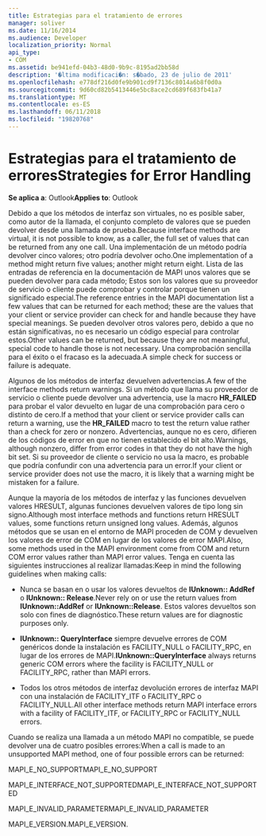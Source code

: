 ```yaml
---
title: Estrategias para el tratamiento de errores
manager: soliver
ms.date: 11/16/2014
ms.audience: Developer
localization_priority: Normal
api_type:
- COM
ms.assetid: be941efd-04b3-48d0-9b9c-8195ad2bb58d
description: '�ltima modificaci�n: s�bado, 23 de julio de 2011'
ms.openlocfilehash: e778df216d0fe9b901cd9f7136c8014a6b8f0d0a
ms.sourcegitcommit: 9d60cd82b5413446e5bc8ace2cd689f683fb41a7
ms.translationtype: MT
ms.contentlocale: es-ES
ms.lasthandoff: 06/11/2018
ms.locfileid: "19820768"
---
```

# <a name="strategies-for-error-handling"></a><span data-ttu-id="7d516-103">Estrategias para el tratamiento de errores</span><span class="sxs-lookup"><span data-stu-id="7d516-103">Strategies for Error Handling</span></span>

  
  
<span data-ttu-id="7d516-104">**Se aplica a**: Outlook</span><span class="sxs-lookup"><span data-stu-id="7d516-104">**Applies to**: Outlook</span></span> 
  
<span data-ttu-id="7d516-105">Debido a que los métodos de interfaz son virtuales, no es posible saber, como autor de la llamada, el conjunto completo de valores que se pueden devolver desde una llamada de prueba.</span><span class="sxs-lookup"><span data-stu-id="7d516-105">Because interface methods are virtual, it is not possible to know, as a caller, the full set of values that can be returned from any one call.</span></span> <span data-ttu-id="7d516-106">Una implementación de un método podría devolver cinco valores; otro podría devolver ocho.</span><span class="sxs-lookup"><span data-stu-id="7d516-106">One implementation of a method might return five values; another might return eight.</span></span> <span data-ttu-id="7d516-107">Lista de las entradas de referencia en la documentación de MAPI unos valores que se pueden devolver para cada método; Estos son los valores que su proveedor de servicio o cliente puede comprobar y controlar porque tienen un significado especial.</span><span class="sxs-lookup"><span data-stu-id="7d516-107">The reference entries in the MAPI documentation list a few values that can be returned for each method; these are the values that your client or service provider can check for and handle because they have special meanings.</span></span> <span data-ttu-id="7d516-108">Se pueden devolver otros valores pero, debido a que no están significativas, no es necesario un código especial para controlar estos.</span><span class="sxs-lookup"><span data-stu-id="7d516-108">Other values can be returned, but because they are not meaningful, special code to handle those is not necessary.</span></span> <span data-ttu-id="7d516-109">Una comprobación sencilla para el éxito o el fracaso es la adecuada.</span><span class="sxs-lookup"><span data-stu-id="7d516-109">A simple check for success or failure is adequate.</span></span>
  
<span data-ttu-id="7d516-110">Algunos de los métodos de interfaz devuelven advertencias.</span><span class="sxs-lookup"><span data-stu-id="7d516-110">A few of the interface methods return warnings.</span></span> <span data-ttu-id="7d516-111">Si un método que llama su proveedor de servicio o cliente puede devolver una advertencia, use la macro **HR_FAILED** para probar el valor devuelto en lugar de una comprobación para cero o distinto de cero.</span><span class="sxs-lookup"><span data-stu-id="7d516-111">If a method that your client or service provider calls can return a warning, use the **HR_FAILED** macro to test the return value rather than a check for zero or nonzero.</span></span> <span data-ttu-id="7d516-112">Advertencias, aunque no es cero, difieren de los códigos de error en que no tienen establecido el bit alto.</span><span class="sxs-lookup"><span data-stu-id="7d516-112">Warnings, although nonzero, differ from error codes in that they do not have the high bit set.</span></span> <span data-ttu-id="7d516-113">Si su proveedor de cliente o servicio no usa la macro, es probable que podría confundir con una advertencia para un error.</span><span class="sxs-lookup"><span data-stu-id="7d516-113">If your client or service provider does not use the macro, it is likely that a warning might be mistaken for a failure.</span></span> 
  
<span data-ttu-id="7d516-114">Aunque la mayoría de los métodos de interfaz y las funciones devuelven valores HRESULT, algunas funciones devuelven valores de tipo long sin signo.</span><span class="sxs-lookup"><span data-stu-id="7d516-114">Although most interface methods and functions return HRESULT values, some functions return unsigned long values.</span></span> <span data-ttu-id="7d516-115">Además, algunos métodos que se usan en el entorno de MAPI proceden de COM y devuelven los valores de error de COM en lugar de los valores de error MAPI.</span><span class="sxs-lookup"><span data-stu-id="7d516-115">Also, some methods used in the MAPI environment come from COM and return COM error values rather than MAPI error values.</span></span> <span data-ttu-id="7d516-116">Tenga en cuenta las siguientes instrucciones al realizar llamadas:</span><span class="sxs-lookup"><span data-stu-id="7d516-116">Keep in mind the following guidelines when making calls:</span></span>
  
- <span data-ttu-id="7d516-117">Nunca se basan en o usar los valores devueltos de **IUnknown:: AddRef** o **IUnknown:: Release**.</span><span class="sxs-lookup"><span data-stu-id="7d516-117">Never rely on or use the return values from **IUnknown::AddRef** or **IUnknown::Release**.</span></span> <span data-ttu-id="7d516-118">Estos valores devueltos son solo con fines de diagnóstico.</span><span class="sxs-lookup"><span data-stu-id="7d516-118">These return values are for diagnostic purposes only.</span></span> 
    
- <span data-ttu-id="7d516-119">**IUnknown:: QueryInterface** siempre devuelve errores de COM genéricos donde la instalación es FACILITY_NULL o FACILITY_RPC, en lugar de los errores de MAPI.</span><span class="sxs-lookup"><span data-stu-id="7d516-119">**IUnknown::QueryInterface** always returns generic COM errors where the facility is FACILITY_NULL or FACILITY_RPC, rather than MAPI errors.</span></span> 
    
- <span data-ttu-id="7d516-120">Todos los otros métodos de interfaz devolución errores de interfaz MAPI con una instalación de FACILITY_ITF o FACILITY_RPC o FACILITY_NULL.</span><span class="sxs-lookup"><span data-stu-id="7d516-120">All other interface methods return MAPI interface errors with a facility of FACILITY_ITF, or FACILITY_RPC or FACILITY_NULL errors.</span></span>
    
<span data-ttu-id="7d516-121">Cuando se realiza una llamada a un método MAPI no compatible, se puede devolver una de cuatro posibles errores:</span><span class="sxs-lookup"><span data-stu-id="7d516-121">When a call is made to an unsupported MAPI method, one of four possible errors can be returned:</span></span> 
  
<span data-ttu-id="7d516-122">MAPI_E_NO_SUPPORT</span><span class="sxs-lookup"><span data-stu-id="7d516-122">MAPI_E_NO_SUPPORT</span></span>
  
<span data-ttu-id="7d516-123">MAPI_E_INTERFACE_NOT_SUPPORTED</span><span class="sxs-lookup"><span data-stu-id="7d516-123">MAPI_E_INTERFACE_NOT_SUPPORTED</span></span>
  
<span data-ttu-id="7d516-124">MAPI_E_INVALID_PARAMETER</span><span class="sxs-lookup"><span data-stu-id="7d516-124">MAPI_E_INVALID_PARAMETER</span></span>
  
<span data-ttu-id="7d516-125">MAPI_E_VERSION.</span><span class="sxs-lookup"><span data-stu-id="7d516-125">MAPI_E_VERSION.</span></span> 
  

